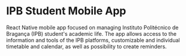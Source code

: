 # IPB Student Mobile App

React Native mobile app focused on managing Instituto
Politécnico de Bragança (IPB) student's academic life. The
app allows access to the information and tools of the IPB
platforms, customizable and individual timetable and
calendar, as well as possibility to create reminders.
